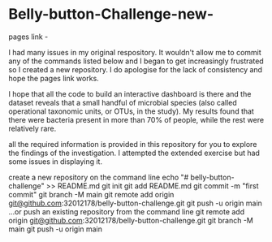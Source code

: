 # Belly-button-Challenge-new-
pages link - 

I had many issues in my original respository.
It wouldn't allow me to commit any of the commands listed below and I began to get increasingly frustrated so I created a new repository. I do apologise for the lack of consistency and hope the pages link works. 

I hope that all the code to build an interactive dashboard is there and the dataset reveals that a small handful of microbial species (also called operational taxonomic units, or OTUs, in the study). My results found that there were bacteria present in more than 70% of people, while the rest were relatively rare.

all the required information is provided in this repository for you to explore the findings of the investigation. I attempted the extended exercise but had some issues in displaying it.


create a new repository on the command line
echo "# belly-button-challenge" >> README.md
git init
git add README.md
git commit -m "first commit"
git branch -M main
git remote add origin git@github.com:32012178/belly-button-challenge.git
git push -u origin main
…or push an existing repository from the command line
git remote add origin git@github.com:32012178/belly-button-challenge.git
git branch -M main
git push -u origin main
